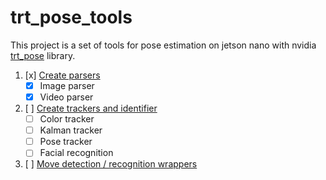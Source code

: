 # trt_pose_tools

This project is a set of tools for pose estimation on jetson nano with nvidia [trt_pose](https://github.com/NVIDIA-AI-IOT/trt_pose/tree/master/trt_pose) library.

1) [x] [Create parsers](trt_pose_tools/parser/README.md)
    - [x] Image parser
    - [x] Video parser
2) [ ] [Create trackers and identifier](trt_pose_tools/tracking/README.md)
    - [ ] Color tracker
    - [ ] Kalman tracker
    - [ ] Pose tracker
    - [ ] Facial recognition
    
3) [ ] [Move detection / recognition wrappers](trt_pose_tools/move.py)